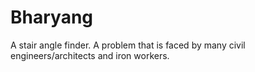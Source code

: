 # Bharyang

A stair angle finder.
A problem that is faced by many civil engineers/architects and iron workers.
